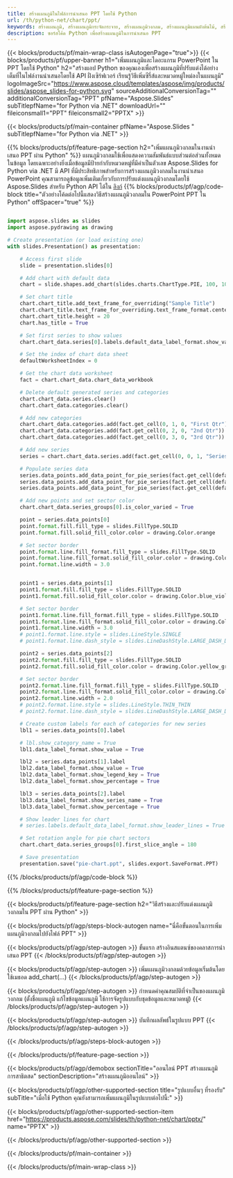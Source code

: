 ```yaml
---
title: สร้างแผนภูมิในไฟล์การนำเสนอ PPT โดยใช้ Python
url: /th/python-net/chart/ppt/
keywords: สร้างแผนภูมิ, สร้างแผนภูมิกระจัดกระจาย, สร้างแผนภูมิวงกลม, สร้างแผนภูมิแผนผังต้นไม้, สร้างแผนภูมิหุ้น, สร้างแผนภูมิกล่องและมัสสุ, สร้างแผนภูมิฮิสโทแกรม, สร้างแผนภูมิช่องทาง, แผนภูมิซันเบิร์สต์, แผนภูมิหลายหมวดหมู่, งานนำเสนอ PowerPoint, Python
description: ซอร์สโค้ด Python เพื่อสร้างแผนภูมิในการนำเสนอ PPT
---
```


{{< blocks/products/pf/main-wrap-class isAutogenPage="true">}}
{{< blocks/products/pf/upper-banner h1="เพิ่มแผนภูมิและไดอะแกรม PowerPoint ใน PPT โดยใช้ Python" h2="สร้างแอป Python ของคุณเองเพื่อสร้างแผนภูมิที่ปรับแต่งได้อย่างเต็มที่ในไฟล์งานนำเสนอโดยใช้ API ฝั่งเซิร์ฟเวอร์ เรียนรู้วิธีเพิ่มซีรี่ส์และหมวดหมู่ใหม่ลงในแผนภูมิ" logoImageSrc="https://www.aspose.cloud/templates/aspose/img/products/slides/aspose_slides-for-python.svg" sourceAdditionalConversionTag="" additionalConversionTag="PPT" pfName="Aspose.Slides" subTitlepfName="for Python via .NET" downloadUrl="" fileiconsmall1="PPT" fileiconsmall2="PPTX" >}}

{{< blocks/products/pf/main-container pfName="Aspose.Slides " subTitlepfName="for Python via .NET" >}}

{{% blocks/products/pf/feature-page-section  h2="เพิ่มแผนภูมิวงกลมในงานนำเสนอ PPT ผ่าน Python" %}}
แผนภูมิวงกลมใช้เพื่อแสดงความสัมพันธ์แบบส่วนต่อส่วนทั้งหมดในข้อมูล โดยเฉพาะอย่างยิ่งเมื่อข้อมูลมีป้ายกำกับหมวดหมู่ที่มีค่าเป็นตัวเลข Aspose.Slides for Python via .NET มี API ที่มีประสิทธิภาพสำหรับการสร้างแผนภูมิวงกลมในงานนำเสนอ PowerPoint คุณสามารถดูข้อมูลเพิ่มเติมเกี่ยวกับการปรับแต่งแผนภูมิวงกลมโดยใช้ Aspose.Slides สำหรับ Python API ได้ใน [ลิงก์](https://docs.aspose.com/slides/python-net/pie-chart/)
{{% blocks/products/pf/agp/code-block title="ตัวอย่างโค้ดต่อไปนี้แสดงวิธีสร้างแผนภูมิวงกลมใน PowerPoint PPT ใน Python" offSpacer="true" %}}

```py

import aspose.slides as slides
import aspose.pydrawing as drawing

# Create presentation (or load existing one) 
with slides.Presentation() as presentation:

    # Access first slide
    slide = presentation.slides[0]

    # Add chart with default data
    chart = slide.shapes.add_chart(slides.charts.ChartType.PIE, 100, 100, 400, 400)

    # Set chart title
    chart.chart_title.add_text_frame_for_overriding("Sample Title")
    chart.chart_title.text_frame_for_overriding.text_frame_format.center_text = slides.NullableBool(True)
    chart.chart_title.height = 20
    chart.has_title = True

    # Set first series to show values
    chart.chart_data.series[0].labels.default_data_label_format.show_value = True

    # Set the index of chart data sheet
    defaultWorksheetIndex = 0

    # Get the chart data worksheet
    fact = chart.chart_data.chart_data_workbook

    # Delete default generated series and categories
    chart.chart_data.series.clear()
    chart.chart_data.categories.clear()

    # Add new categories
    chart.chart_data.categories.add(fact.get_cell(0, 1, 0, "First Qtr"))
    chart.chart_data.categories.add(fact.get_cell(0, 2, 0, "2nd Qtr"))
    chart.chart_data.categories.add(fact.get_cell(0, 3, 0, "3rd Qtr"))

    # Add new series
    series = chart.chart_data.series.add(fact.get_cell(0, 0, 1, "Series 1"), chart.type)

    # Populate series data
    series.data_points.add_data_point_for_pie_series(fact.get_cell(defaultWorksheetIndex, 1, 1, 20))
    series.data_points.add_data_point_for_pie_series(fact.get_cell(defaultWorksheetIndex, 2, 1, 50))
    series.data_points.add_data_point_for_pie_series(fact.get_cell(defaultWorksheetIndex, 3, 1, 30))

    # Add new points and set sector color
    chart.chart_data.series_groups[0].is_color_varied = True

    point = series.data_points[0]
    point.format.fill.fill_type = slides.FillType.SOLID
    point.format.fill.solid_fill_color.color = drawing.Color.orange

    # Set sector border
    point.format.line.fill_format.fill_type = slides.FillType.SOLID
    point.format.line.fill_format.solid_fill_color.color = drawing.Color.gray
    point.format.line.width = 3.0


    point1 = series.data_points[1]
    point1.format.fill.fill_type = slides.FillType.SOLID
    point1.format.fill.solid_fill_color.color = drawing.Color.blue_violet

    # Set sector border
    point1.format.line.fill_format.fill_type = slides.FillType.SOLID
    point1.format.line.fill_format.solid_fill_color.color = drawing.Color.blue
    point1.format.line.width = 3.0
    # point1.format.line.style = slides.LineStyle.SINGLE
    # point1.format.line.dash_style = slides.LineDashStyle.LARGE_DASH_DOT

    point2 = series.data_points[2]
    point2.format.fill.fill_type = slides.FillType.SOLID
    point2.format.fill.solid_fill_color.color = drawing.Color.yellow_green

    # Set sector border
    point2.format.line.fill_format.fill_type = slides.FillType.SOLID
    point2.format.line.fill_format.solid_fill_color.color = drawing.Color.red
    point2.format.line.width = 2.0
    # point2.format.line.style = slides.LineStyle.THIN_THIN
    # point2.format.line.dash_style = slides.LineDashStyle.LARGE_DASH_DOT_DOT

    # Create custom labels for each of categories for new series
    lbl1 = series.data_points[0].label

    # lbl.show_category_name = True
    lbl1.data_label_format.show_value = True

    lbl2 = series.data_points[1].label
    lbl2.data_label_format.show_value = True
    lbl2.data_label_format.show_legend_key = True
    lbl2.data_label_format.show_percentage = True

    lbl3 = series.data_points[2].label
    lbl3.data_label_format.show_series_name = True
    lbl3.data_label_format.show_percentage = True

    # Show leader lines for chart
    # series.labels.default_data_label_format.show_leader_lines = True

    # Set rotation angle for pie chart sectors
    chart.chart_data.series_groups[0].first_slice_angle = 180

    # Save presentation
    presentation.save("pie-chart.ppt", slides.export.SaveFormat.PPT)

```

{{% /blocks/products/pf/agp/code-block %}}

{{% /blocks/products/pf/feature-page-section %}}

{{< blocks/products/pf/feature-page-section  h2="วิธีสร้างและปรับแต่งแผนภูมิวงกลมใน PPT ผ่าน Python" >}}

{{< blocks/products/pf/agp/steps-block-autogen name="นี่คือขั้นตอนในการเพิ่มแผนภูมิวงกลมไปยังไฟล์ PPT" >}}

{{< blocks/products/pf/agp/step-autogen >}}
ขั้นแรก สร้างอินสแตนซ์ของคลาสการนำเสนอ PPT
{{< /blocks/products/pf/agp/step-autogen >}}

{{< blocks/products/pf/agp/step-autogen >}}
เพิ่มแผนภูมิวงกลมด้วยข้อมูลเริ่มต้นโดยใช้เมธอด add_chart(...)
{{< /blocks/products/pf/agp/step-autogen >}}

{{< blocks/products/pf/agp/step-autogen >}}
กำหนดค่าคุณสมบัติที่จำเป็นของแผนภูมิวงกลม (ตั้งชื่อแผนภูมิ แก้ไขข้อมูลแผนภูมิ ใช้การจัดรูปแบบกับชุดข้อมูลและหมวดหมู่)
{{< /blocks/products/pf/agp/step-autogen >}}

{{< blocks/products/pf/agp/step-autogen >}}
บันทึกผลลัพธ์ในรูปแบบ PPT
{{< /blocks/products/pf/agp/step-autogen >}}

{{< /blocks/products/pf/agp/steps-block-autogen >}}

{{< /blocks/products/pf/feature-page-section >}}

{{< blocks/products/pf/agp/demobox sectionTitle="ออนไลน์ PPT สร้างแผนภูมิ การสาธิตสด" sectionDescription="สร้างแผนภูมิออนไลน์" >}}

{{< blocks/products/pf/agp/other-supported-section title="รูปแบบอื่นๆ ที่รองรับ" subTitle="เมื่อใช้ Python คุณยังสามารถเพิ่มแผนภูมิในรูปแบบต่อไปนี้:" >}}

{{< blocks/products/pf/agp/other-supported-section-item href="https://products.aspose.com/slides/th/python-net/chart/pptx/" name="PPTX" >}}


{{< /blocks/products/pf/agp/other-supported-section >}}

{{< /blocks/products/pf/main-container >}}
    
{{< /blocks/products/pf/main-wrap-class >}}